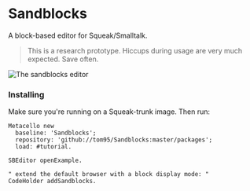 # Sandblocks
A block-based editor for Squeak/Smalltalk.

> This is a research prototype. Hiccups during usage are very much expected. Save often.

![The sandblocks editor](https://raw.githubusercontent.com/tom95/sandblocks/master/screenshots/sandblocks.png)

### Installing
Make sure you're running on a Squeak-trunk image. Then run:
```smalltalk
Metacello new
  baseline: 'Sandblocks';
  repository: 'github://tom95/Sandblocks:master/packages';
  load: #tutorial.

SBEditor openExample.

" extend the default browser with a block display mode: "
CodeHolder addSandblocks.
```

